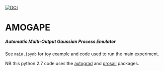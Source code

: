 [![DOI](https://zenodo.org/badge/130990393.svg)](https://zenodo.org/badge/latestdoi/130990393)

# AMOGAPE

##### Automatic Multi-Output Gaussian Process Emulator
See ```main.ipynb``` for toy example and code used to run the main experiment.

NB this python 2.7 code uses the [autograd](https://github.com/HIPS/autograd) and [prosail](https://github.com/jgomezdans/prosail) packages. 
